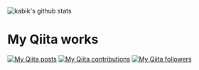![kabik's github stats](https://github-readme-stats.vercel.app/api?username=kabik&show_icons=true&theme=tokyonight)

# My Qiita works
[![My Qiita posts](https://qiita-badge.apiapi.app/s/kabik/posts.svg)](http://qiita.com/kabik)
[![My Qiita contributions](https://qiita-badge.apiapi.app/s/kabik/contributions.svg)](http://qiita.com/kabik)
[![My Qiita followers](https://qiita-badge.apiapi.app/s/kabik/followers.svg)](http://qiita.com/kabik)


<!--
### Hi there 👋

**kabik/kabik** is a ✨ _special_ ✨ repository because its `README.md` (this file) appears on your GitHub profile.

Here are some ideas to get you started:

- 🔭 I’m currently working on ...
- 🌱 I’m currently learning ...
- 👯 I’m looking to collaborate on ...
- 🤔 I’m looking for help with ...
- 💬 Ask me about ...
- 📫 How to reach me: ...
- 😄 Pronouns: ...
- ⚡ Fun fact: ...
-->
